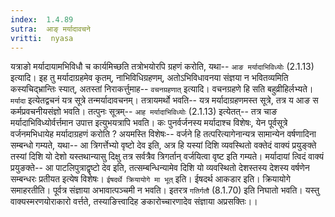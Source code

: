 ```yaml
---
index:  1.4.89
sutra:  आङ् मर्यादावचने
vritti:  nyasa
---
```


यत्राङो मर्यादायामभिविधौ च कार्यमिच्छति तत्रोभयोरपि ग्रहणं करोति, यथा-- `आङ मर्यादाभिविध्योः` (2.1.13) इत्यादि। इह तु मर्यादाग्रहमेव कृतम्, नाभिविधिग्रहणम्, अतोऽभिविधावनया संज्ञया न भवितव्यमिति कस्यचिद्भ्रान्तिः स्यात्, अतस्तां निराकर्त्तुमाह-- `वचनग्रहणात्` इत्यादि। वचनग्रहणे हि सति बहुव्रीहिर्लभ्यते। `मर्यादा` इत्येतद्वचनं यत्र सूत्रे तन्मर्यादावचनम्। तत्रायमर्थो भवति-- यत्र मर्यादाग्रहणमस्त सूत्रे, तत्र य आङ स कर्मप्रवचनीयसंज्ञो भवति। तत्पुनः सूत्रम्-- `आह मर्यादाभिविध्योः` (2.1.13) इत्येतत्-- तत्र चाङ मर्यादाभिविध्योर्वर्त्तमान उपात्त इत्युभयत्रापि भवति।
कः पुनर्वर्जनस्य मर्यादाश्च विशेषः, येन पूर्वसूत्रे वर्जनमभिधायेह मर्यादाग्रहणं करोति ? अयमस्ति विशेषः-- वर्जने हि तत्परित्यागेनान्यत्र सामान्येन वर्षणादिना सम्बन्धो गम्यते, यथा-- आ त्रिगर्त्तेभ्यो वृष्टो देव इति, अत्र हि यस्यां दिशि व्यवस्थितो वक्तेदं वाक्यं प्रयुङ्क्ते तस्यां दिशि यो देशो यस्तथान्यासु दिक्षु तत्र सर्वत्रैव त्रिगर्तान् वर्जयित्वा वृष्ट इति गम्यते। मर्यादायां त्विदं वाक्यं प्रयुङक्ते-- आ पाटलिपुत्राद्वृष्टो देव इति, तत्सम्बन्धिन्यामेव दिशि यो व्यवस्थितो देशस्तस्य देशस्य वर्षणेन सम्बन्धरः प्रतीयत इत्येष विशेषः।
`ईषदर्थे क्रियायोगे मा भूत्` इति। ईषदर्थ आकडार इति। क्रियायोगे समाहरतीति। पूर्वत्र संज्ञाया अभावात्पञ्चमी न भवति। इतरत्र `गतिर्गतौ` (8.1.70) इति निघातो भवति। यस्तु वाक्यस्मरणयोराकारो वर्त्तते, तस्याङित्त्वादिह ङकारोच्चारणादेव संज्ञाया अप्रसक्तिः।।

